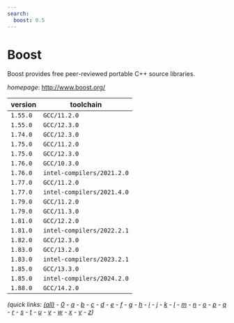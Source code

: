 ```yaml
---
search:
  boost: 0.5
---
```

# Boost

Boost provides free peer-reviewed portable C++ source libraries.

*homepage*: <http://www.boost.org/>

version | toolchain
--------|----------
``1.55.0`` | ``GCC/11.2.0``
``1.55.0`` | ``GCC/12.3.0``
``1.74.0`` | ``GCC/12.3.0``
``1.75.0`` | ``GCC/11.2.0``
``1.75.0`` | ``GCC/12.3.0``
``1.76.0`` | ``GCC/10.3.0``
``1.76.0`` | ``intel-compilers/2021.2.0``
``1.77.0`` | ``GCC/11.2.0``
``1.77.0`` | ``intel-compilers/2021.4.0``
``1.79.0`` | ``GCC/11.2.0``
``1.79.0`` | ``GCC/11.3.0``
``1.81.0`` | ``GCC/12.2.0``
``1.81.0`` | ``intel-compilers/2022.2.1``
``1.82.0`` | ``GCC/12.3.0``
``1.83.0`` | ``GCC/13.2.0``
``1.83.0`` | ``intel-compilers/2023.2.1``
``1.85.0`` | ``GCC/13.3.0``
``1.85.0`` | ``intel-compilers/2024.2.0``
``1.88.0`` | ``GCC/14.2.0``


*(quick links: [(all)](../index.md) - [0](../0/index.md) - [a](../a/index.md) - [b](../b/index.md) - [c](../c/index.md) - [d](../d/index.md) - [e](../e/index.md) - [f](../f/index.md) - [g](../g/index.md) - [h](../h/index.md) - [i](../i/index.md) - [j](../j/index.md) - [k](../k/index.md) - [l](../l/index.md) - [m](../m/index.md) - [n](../n/index.md) - [o](../o/index.md) - [p](../p/index.md) - [q](../q/index.md) - [r](../r/index.md) - [s](../s/index.md) - [t](../t/index.md) - [u](../u/index.md) - [v](../v/index.md) - [w](../w/index.md) - [x](../x/index.md) - [y](../y/index.md) - [z](../z/index.md))*

